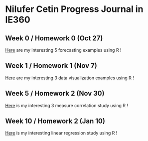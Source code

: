# Nilufer Cetin Progress Journal in IE360

## Week 0 / Homework 0 (Oct 27)

[Here](files/hmw0.html) are my interesting 5 forecasting examples using R !

## Week 1 / Homework 1 (Nov 7)

[Here](files/360Hmw1.html) are my interesting 3 data visualization examples using R !

## Week 5 / Homework 2 (Nov 30)

[Here](files/HMW2.html) is my interesting 3 measure correlation study using R !

## Week 10 / Homework 2 (Jan 10)

[Here](files/HMW3.html) is my interesting linear regression study using R !